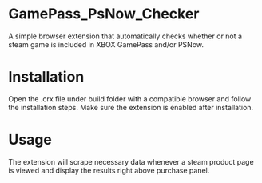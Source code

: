 # GamePass_PsNow_Checker
A simple browser extension that automatically checks whether or not a steam game is included in XBOX GamePass and/or PSNow.

# Installation
Open the .crx file under build folder with a compatible browser and follow the installation steps. Make sure the extension is enabled after installation.

# Usage
The extension will scrape necessary data whenever a steam product page is viewed and display the results right above purchase panel.
